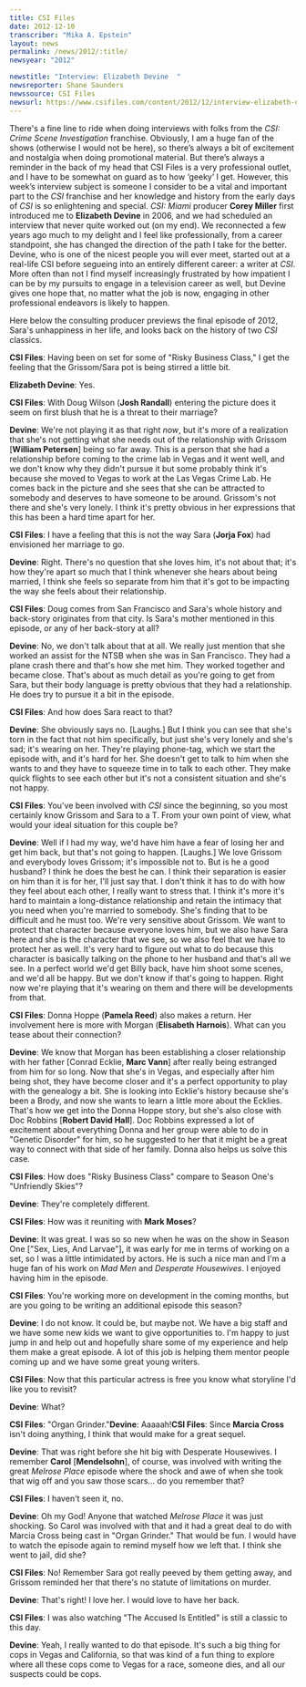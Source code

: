 ```yaml
---
title: CSI Files
date: 2012-12-10
transcriber: "Mika A. Epstein"
layout: news
permalink: /news/2012/:title/
newsyear: "2012"

newstitle: "Interview: Elizabeth Devine  "
newsreporter: Shane Saunders
newssource: CSI Files
newsurl: https://www.csifiles.com/content/2012/12/interview-elizabeth-devine-3/
---
```


There's a fine line to ride when doing interviews with folks from the *CSI: Crime Scene Investigation* franchise. Obviously, I am a huge fan of the shows (otherwise I would not be here), so there’s always a bit of excitement and nostalgia when doing promotional material. But there’s always a reminder in the back of my head that CSI Files is a very professional outlet, and I have to be somewhat on guard as to how ‘geeky’ I get. However, this week’s interview subject is someone I consider to be a vital and important part to the *CSI* franchise and her knowledge and history from the early days of *CSI* is so enlightening and special. *CSI: Miami* producer **Corey Miller** first introduced me to **Elizabeth Devine** in 2006, and we had scheduled an interview that never quite worked out (on my end). We reconnected a few years ago much to my delight and I feel like professionally, from a career standpoint, she has changed the direction of the path I take for the better. Devine, who is one of the nicest people you will ever meet, started out at a real-life CSI before segueing into an entirely different career: a writer at *CSI*. More often than not I find myself increasingly frustrated by how impatient I can be by my pursuits to engage in a television career as well, but Devine gives one hope that, no matter what the job is now, engaging in other professional endeavors is likely to happen.

Here below the consulting producer previews the final episode of 2012, Sara's unhappiness in her life, and looks back on the history of two *CSI* classics.

**CSI Files**: Having been on set for some of "Risky Business Class," I get the feeling that the Grissom/Sara pot is being stirred a little bit.

**Elizabeth Devine**: Yes.

**CSI Files**: With Doug Wilson (**Josh Randall**) entering the picture does it seem on first blush that he is a threat to their marriage?

**Devine**: We're not playing it as that right *now*, but it's more of a realization that she's not getting what she needs out of the relationship with Grissom [**William Petersen**] being so far away. This is a person that she had a relationship before coming to the crime lab in Vegas and it went well, and we don't know why they didn't pursue it but some probably think it's because she moved to Vegas to work at the Las Vegas Crime Lab. He comes back in the picture and she sees that she can be attracted to somebody and deserves to have someone to be around. Grissom's not there and she's very lonely. I think it's pretty obvious in her expressions that this has been a hard time apart for her.

**CSI Files**: I have a feeling that this is not the way Sara (**Jorja Fox**) had envisioned her marriage to go.

**Devine**: Right. There's no question that she loves him, it's not about that; it's how they're apart so much that I think whenever she hears about being married, I think she feels so separate from him that it's got to be impacting the way she feels about their relationship.

**CSI Files**: Doug comes from San Francisco and Sara's whole history and back-story originates from that city. Is Sara's mother mentioned in this episode, or any of her back-story at all?

**Devine**: No, we don't talk about that at all. We really just mention that she worked an assist for the NTSB when she was in San Francisco. They had a plane crash there and that's how she met him. They worked together and became close. That's about as much detail as you're going to get from Sara, but their body language is pretty obvious that they had a relationship. He does try to pursue it a bit in the episode.

**CSI Files**: And how does Sara react to that?

**Devine**: She obviously says no. [Laughs.] But I think you can see that she's torn in the fact that not him specifically, but just she's very lonely and she's sad; it's wearing on her. They're playing phone-tag, which we start the episode with, and it's hard for her. She doesn't get to talk to him when she wants to and they have to squeeze time in to talk to each other. They make quick flights to see each other but it's not a consistent situation and she's not happy.

**CSI Files**: You've been involved with *CSI* since the beginning, so you most certainly know Grissom and Sara to a T. From your own point of view, what would your ideal situation for this couple be?

**Devine**: Well if I had my way, we'd have him have a fear of losing her and get him back, but that's not going to happen. [Laughs.] We love Grissom and everybody loves Grissom; it's impossible not to. But is he a good husband? I think he does the best he can. I think their separation is easier on him than it is for her, I'll just say that. I don't think it has to do with how they feel about each other, I really want to stress that. I think it's more it's hard to maintain a long-distance relationship and retain the intimacy that you need when you're married to somebody. She's finding that to be difficult and he must too. We're very sensitive about Grissom. We want to protect that character because everyone loves him, but we also have Sara here and she is the character that we see, so we also feel that we have to protect her as well. It's very hard to figure out what to do because this character is basically talking on the phone to her husband and that's all we see. In a perfect world we'd get Billy back, have him shoot some scenes, and we'd all be happy. But we don't know if that's going to happen. Right now we're playing that it's wearing on them and there will be developments from that.

**CSI Files**: Donna Hoppe (**Pamela Reed**) also makes a return. Her involvement here is more with Morgan (**Elisabeth Harnois**). What can you tease about their connection?

**Devine**: We know that Morgan has been establishing a closer relationship with her father [Conrad Ecklie, **Marc Vann**] after really being estranged from him for so long. Now that she's in Vegas, and especially after him being shot, they have become closer and it's a perfect opportunity to play with the genealogy a bit. She is looking into Ecklie's history because she's been a Brody, and now she wants to learn a little more about the Ecklies. That's how we get into the Donna Hoppe story, but she's also close with Doc Robbins [**Robert David Hall**]. Doc Robbins expressed a lot of excitement about everything Donna and her group were able to do in "Genetic Disorder" for him, so he suggested to her that it might be a great way to connect with that side of her family. Donna also helps us solve this case.

**CSI Files**: How does "Risky Business Class" compare to Season One's "Unfriendly Skies"?

**Devine**: They're completely different.

**CSI Files**: How was it reuniting with **Mark Moses**?

**Devine**: It was great. I was so so new when he was on the show in Season One ["Sex, Lies, And Larvae"], it was early for me in terms of working on a set, so I was a little intimidated by actors. He is such a nice man and I'm a huge fan of his work on *Mad Men* and *Desperate Housewives*. I enjoyed having him in the episode.

**CSI Files**: You're working more on development in the coming months, but are you going to be writing an additional episode this season?

**Devine**: I do not know. It could be, but maybe not. We have a big staff and we have some new kids we want to give opportunities to. I'm happy to just jump in and help out and hopefully share some of my experience and help them make a great episode. A lot of this job is helping them mentor people coming up and we have some great young writers.

**CSI Files**: Now that this particular actress is free you know what storyline I'd like you to revisit?

**Devine**: What?

**CSI Files**: "Organ Grinder."**Devine**: Aaaaah!**CSI Files**: Since **Marcia Cross** isn't doing anything, I think that would make for a great sequel.

**Devine**: That was right before she hit big with Desperate Housewives. I remember **Carol** [**Mendelsohn**], of course, was involved with writing the great *Melrose Place* episode where the shock and awe of when she took that wig off and you saw those scars… do you remember that?

**CSI Files**: I haven't seen it, no.

**Devine**: Oh my God! Anyone that watched *Melrose Place* it was just shocking. So Carol was involved with that and it had a great deal to do with Marcia Cross being cast in "Organ Grinder." That would be fun. I would have to watch the episode again to remind myself how we left that. I think she went to jail, did she?

**CSI Files**: No! Remember Sara got really peeved by them getting away, and Grissom reminded her that there's no statute of limitations on murder.

**Devine**: That's right! I love her. I would love to have her back.

**CSI Files**: I was also watching "The Accused Is Entitled" is still a classic to this day.

**Devine**: Yeah, I really wanted to do that episode. It's such a big thing for cops in Vegas and California, so that was kind of a fun thing to explore where all these cops come to Vegas for a race, someone dies, and all our suspects could be cops.
